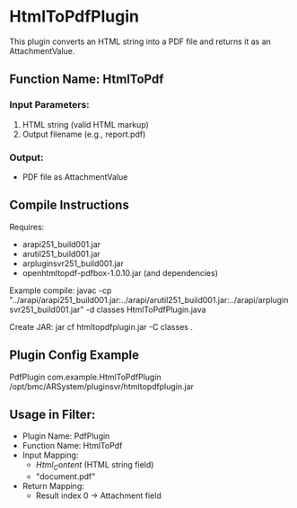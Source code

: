 # HtmlToPdfPlugin

This plugin converts an HTML string into a PDF file and returns it as an AttachmentValue.

## Function Name: HtmlToPdf

### Input Parameters:
1. HTML string (valid HTML markup)
2. Output filename (e.g., report.pdf)

### Output:
- PDF file as AttachmentValue

## Compile Instructions

Requires:
- arapi251_build001.jar
- arutil251_build001.jar
- arpluginsvr251_build001.jar
- openhtmltopdf-pdfbox-1.0.10.jar (and dependencies)

Example compile:
javac -cp "../arapi/arapi251_build001.jar:../arapi/arutil251_build001.jar:../arapi/arpluginsvr251_build001.jar" -d classes HtmlToPdfPlugin.java

Create JAR:
jar cf htmltopdfplugin.jar -C classes .

## Plugin Config Example

<plugin>
  <name>PdfPlugin</name>
  <classname>com.example.HtmlToPdfPlugin</classname>
  <pathelement type="location">/opt/bmc/ARSystem/pluginsvr/htmltopdfplugin.jar</pathelement>
</plugin>

## Usage in Filter:
- Plugin Name: PdfPlugin
- Function Name: HtmlToPdf
- Input Mapping:
    - $Html_Content$ (HTML string field)
    - "document.pdf"
- Return Mapping:
    - Result index 0 → Attachment field